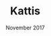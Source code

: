 ---
anchor: Kattis
title: Kattis
image: img/portfolio/kattis.png
description: Kattis is an online coding question platform. Where one can upload solutions to various coding questions. These solutions are run against various test cases to ensure validity of the solution. These questions are a great way to practice programming and learn new skills/algorithms. As well teaches you how to explain extremely complex algorithms to peers. <a href="https://github.com/kwojcicki/kattis-solutions">Github link</a>
team: team
date: November 2017
category: Kattis
---
